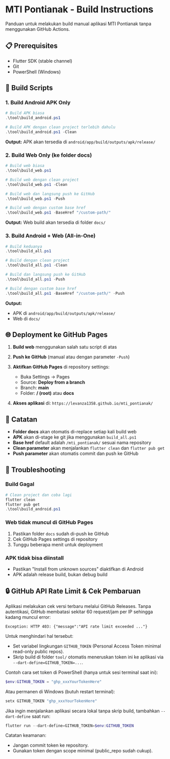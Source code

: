 # MTI Pontianak - Build Instructions

Panduan untuk melakukan build manual aplikasi MTI Pontianak tanpa menggunakan GitHub Actions.

## 📋 Prerequisites

- Flutter SDK (stable channel)
- Git
- PowerShell (Windows)

## 🚀 Build Scripts

### 1. Build Android APK Only

```powershell
# Build APK biasa
.\tool\build_android.ps1

# Build APK dengan clean project terlebih dahulu
.\tool\build_android.ps1 -Clean
```

**Output:** APK akan tersedia di `android/app/build/outputs/apk/release/`

### 2. Build Web Only (ke folder docs)

```powershell
# Build web biasa
.\tool\build_web.ps1

# Build web dengan clean project
.\tool\build_web.ps1 -Clean

# Build web dan langsung push ke GitHub
.\tool\build_web.ps1 -Push

# Build web dengan custom base href
.\tool\build_web.ps1 -BaseHref "/custom-path/"
```

**Output:** Web build akan tersedia di folder `docs/`

### 3. Build Android + Web (All-in-One)

```powershell
# Build keduanya
.\tool\build_all.ps1

# Build dengan clean project
.\tool\build_all.ps1 -Clean

# Build dan langsung push ke GitHub
.\tool\build_all.ps1 -Push

# Build dengan custom base href
.\tool\build_all.ps1 -BaseHref "/custom-path/" -Push
```

**Output:** 
- APK di `android/app/build/outputs/apk/release/`
- Web di `docs/`

## 🌐 Deployment ke GitHub Pages

1. **Build web** menggunakan salah satu script di atas
2. **Push ke GitHub** (manual atau dengan parameter `-Push`)
3. **Aktifkan GitHub Pages** di repository settings:
   - Buka Settings → Pages
   - Source: **Deploy from a branch**
   - Branch: **main**
   - Folder: **/ (root)** atau **docs**

4. **Akses aplikasi** di: `https://levanza1358.github.io/mti_pontianak/`

## 📝 Catatan

- **Folder docs** akan otomatis di-replace setiap kali build web
- **APK** akan di-stage ke git jika menggunakan `build_all.ps1`
- **Base href** default adalah `/mti_pontianak/` sesuai nama repository
- **Clean parameter** akan menjalankan `flutter clean` dan `flutter pub get`
- **Push parameter** akan otomatis commit dan push ke GitHub

## 🔧 Troubleshooting

### Build Gagal
```powershell
# Clean project dan coba lagi
flutter clean
flutter pub get
.\tool\build_android.ps1
```

### Web tidak muncul di GitHub Pages
1. Pastikan folder `docs` sudah di-push ke GitHub
2. Cek GitHub Pages settings di repository
3. Tunggu beberapa menit untuk deployment

### APK tidak bisa diinstall
- Pastikan "Install from unknown sources" diaktifkan di Android
- APK adalah release build, bukan debug build

## 🔒 GitHub API Rate Limit & Cek Pembaruan

Aplikasi melakukan cek versi terbaru melalui GitHub Releases. Tanpa autentikasi, GitHub membatasi sekitar 60 request/jam per IP sehingga kadang muncul error:

```
Exception: HTTP 403: {"message":"API rate limit exceeded ..."}
```

Untuk menghindari hal tersebut:

- Set variabel lingkungan `GITHUB_TOKEN` (Personal Access Token minimal read-only public repos).
- Skrip build di folder `tool/` otomatis meneruskan token ini ke aplikasi via `--dart-define=GITHUB_TOKEN=...`.

Contoh cara set token di PowerShell (hanya untuk sesi terminal saat ini):

```powershell
$env:GITHUB_TOKEN = "ghp_xxxYourTokenHere"
```

Atau permanen di Windows (butuh restart terminal):

```powershell
setx GITHUB_TOKEN "ghp_xxxYourTokenHere"
```

Jika ingin menjalankan aplikasi secara lokal tanpa skrip build, tambahkan `--dart-define` saat run:

```powershell
flutter run --dart-define=GITHUB_TOKEN=$env:GITHUB_TOKEN
```

Catatan keamanan:
- Jangan commit token ke repository.
- Gunakan token dengan scope minimal (public_repo sudah cukup).